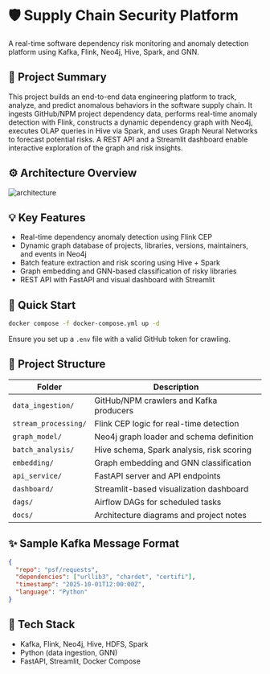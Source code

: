 

# 🛡️ Supply Chain Security Platform

A real-time software dependency risk monitoring and anomaly detection platform using Kafka, Flink, Neo4j, Hive, Spark, and GNN.

## 📌 Project Summary

This project builds an end-to-end data engineering platform to track, analyze, and predict anomalous behaviors in the software supply chain. It ingests GitHub/NPM project dependency data, performs real-time anomaly detection with Flink, constructs a dynamic dependency graph with Neo4j, executes OLAP queries in Hive via Spark, and uses Graph Neural Networks to forecast potential risks. A REST API and a Streamlit dashboard enable interactive exploration of the graph and risk insights.

## ⚙️ Architecture Overview

![architecture](docs/architecture.png)

## 💡 Key Features

- Real-time dependency anomaly detection using Flink CEP
- Dynamic graph database of projects, libraries, versions, maintainers, and events in Neo4j
- Batch feature extraction and risk scoring using Hive + Spark
- Graph embedding and GNN-based classification of risky libraries
- REST API with FastAPI and visual dashboard with Streamlit

## 🚀 Quick Start

```bash
docker compose -f docker-compose.yml up -d
```

Ensure you set up a `.env` file with a valid GitHub token for crawling.

## 🧱 Project Structure

| Folder             | Description |
|--------------------|-------------|
| `data_ingestion/`  | GitHub/NPM crawlers and Kafka producers |
| `stream_processing/` | Flink CEP logic for real-time detection |
| `graph_model/`     | Neo4j graph loader and schema definition |
| `batch_analysis/`  | Hive schema, Spark analysis, risk scoring |
| `embedding/`       | Graph embedding and GNN classification |
| `api_service/`     | FastAPI server and API endpoints |
| `dashboard/`       | Streamlit-based visualization dashboard |
| `dags/`            | Airflow DAGs for scheduled tasks |
| `docs/`            | Architecture diagrams and project notes |

## ✨ Sample Kafka Message Format

```json
{
  "repo": "psf/requests",
  "dependencies": ["urllib3", "chardet", "certifi"],
  "timestamp": "2025-10-01T12:00:00Z",
  "language": "Python"
}
```

## 🧪 Tech Stack

- Kafka, Flink, Neo4j, Hive, HDFS, Spark
- Python (data ingestion, GNN)
- FastAPI, Streamlit, Docker Compose
